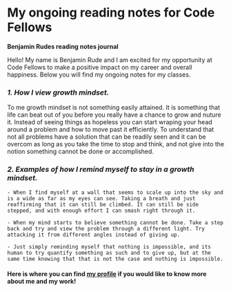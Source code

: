 # My ongoing reading notes for Code Fellows
**Benjamin Rudes reading notes journal**

Hello! My name is Benjamin Rude and I am excited for my opportunity at Code Fellows to make a positive impact on my career and overall happiness. Below you will find my ongoing notes for my classes.

### *1. How I view growth mindset.*

To me growth mindset is not something easily attained. It is something that life can beat out of you before you really have a chance to grow and nuture it. Instead of seeing things as hopeless you can start wraping your head around a problem and how to move past it efficiently. To understand that not all problems have a solution that can be readily seen and it can be overcom as long as you take the time to stop and think, and not give into the notion something cannot be done or accomplished.

### *2. Examples of how I remind myself to stay in a growth mindset.*

    - When I find myself at a wall that seems to scale up into the sky and is a wide as far as my eyes can see. Taking a breath and just reaffirming that it can still be climbed. It can still be side stepped, and with enough effort I can smash right through it.

    - When my mind starts to believe something cannot be done. Take a step back and try and view the problem through a different light. Try attacking it from different angles instead of giving up.

    - Just simply reminding myself that nothing is impossible, and its human to try quantify something as such and to give up, but at the same time knowing that that is not the case and nothing is impossible.


#### Here is where you can find [**my profile**](https://specsquee.github.io/reading-notes/) if you would like to know more about me and my work!
